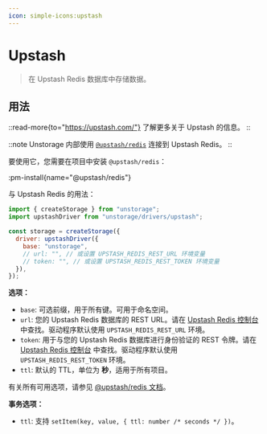 ```yaml
---
icon: simple-icons:upstash
---
```


# Upstash

> 在 Upstash Redis 数据库中存储数据。

## 用法

::read-more{to="https://upstash.com/"}
了解更多关于 Upstash 的信息。
::

::note
Unstorage 内部使用 [`@upstash/redis`](https://github.com/upstash/upstash-redis) 连接到 Upstash Redis。
::

要使用它，您需要在项目中安装 `@upstash/redis`：

:pm-install{name="@upstash/redis"}

与 Upstash Redis 的用法：

```js
import { createStorage } from "unstorage";
import upstashDriver from "unstorage/drivers/upstash";

const storage = createStorage({
  driver: upstashDriver({
    base: "unstorage",
    // url: "", // 或设置 UPSTASH_REDIS_REST_URL 环境变量
    // token: "", // 或设置 UPSTASH_REDIS_REST_TOKEN 环境变量
  }),
});
```

**选项：**

- `base`: 可选前缀，用于所有键。可用于命名空间。
- `url`: 您的 Upstash Redis 数据库的 REST URL。请在 [Upstash Redis 控制台](https://console.upstash.com/redis/) 中查找。驱动程序默认使用 `UPSTASH_REDIS_REST_URL` 环境。
- `token`: 用于与您的 Upstash Redis 数据库进行身份验证的 REST 令牌。请在 [Upstash Redis 控制台](https://console.upstash.com/redis/) 中查找。驱动程序默认使用 `UPSTASH_REDIS_REST_TOKEN` 环境。
- `ttl`: 默认的 TTL，单位为 **秒**，适用于所有项目。

有关所有可用选项，请参见 [@upstash/redis 文档](https://upstash.com/docs/redis/sdks/ts/overview)。

**事务选项：**

- `ttl`: 支持 `setItem(key, value, { ttl: number /* seconds */ })`。